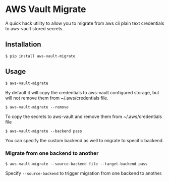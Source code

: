 # AWS Vault Migrate
A quick hack utility to allow you to migrate from aws cli plain text credentials to aws-vault stored secrets.


## Installation
```$ pip install aws-vault-migrate```

## Usage
```$ aws-vault-migrate```

By default it will copy the credentials to aws-vault configured storage, but will not remove them from ~/.aws/credentials file.

```$ aws-vault-migrate --remove```

To copy the secrets to aws-vault and remove them from ~/.aws/credentials file

```$ aws-vault-migrate --backend pass```

You can specify the custom backend as well to migrate to specific backend.


### Migrate from one backend to another

```$ aws-vault-migrate --source-backend file --target-backend pass```

Specify ```--source-backend``` to trigger migration from one backend to another.

